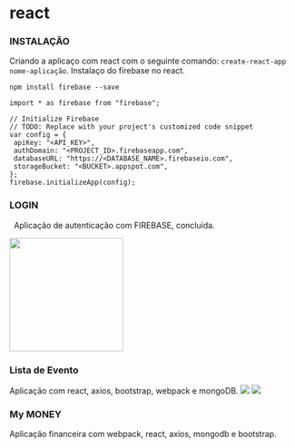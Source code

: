 # react

### INSTALAÇÃO
Criando a aplicaço com react com o seguinte comando: `create-react-app nome-aplicação`.
Instalaço do firebase no react.
 ```
 npm install firebase --save
 ```
 ```
 import * as firebase from "firebase"; 
 ``` 
 ```
 // Initialize Firebase
// TODO: Replace with your project's customized code snippet
var config = {
  apiKey: "<API_KEY>",
  authDomain: "<PROJECT_ID>.firebaseapp.com",
  databaseURL: "https://<DATABASE_NAME>.firebaseio.com",
  storageBucket: "<BUCKET>.appspot.com",
};
firebase.initializeApp(config);
```

### LOGIN

   Aplicação de autenticação com FIREBASE, concluída.
   
 <img src="https://github.com/rafaelcarvalhocaetano/React/blob/master/login/src/component/print.png" style="width: 200px;
    height: 200px;"/>
    
### Lista de Evento

 Aplicação com react, axios, bootstrap, webpack e mongoDB.
<img src="https://github.com/rafaelcarvalhocaetano/React-Firebase/blob/master/frontend/Captura%20de%20tela%20de%202018-04-24%2021-06-06.png" />
<img src="https://github.com/rafaelcarvalhocaetano/React-Firebase/blob/master/frontend/Captura%20de%20tela%20de%202018-04-24%2021-06-15.png"/>


### My MONEY

Aplicação financeira com webpack, react, axios, mongodb e bootstrap.
